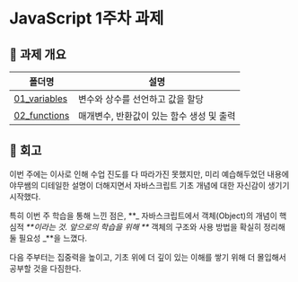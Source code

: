# JavaScript 1주차 과제

## 📝 과제 개요

| 폴더명                                  | 설명                                      |
| --------------------------------------- | ----------------------------------------- |
| [01_variables](/week01/01_variables.js) | 변수와 상수를 선언하고 값을 할당          |
| [02_functions](/week01/02_function.js)  | 매개변수, 반환값이 있는 함수 생성 및 출력 |

## 📝 회고

이번 주에는 이사로 인해 수업 진도를 다 따라가진 못했지만, 미리 예습해두었던 내용에 야무쌤의 디테일한 설명이 더해지면서 자바스크립트 기초 개념에 대한 자신감이 생기기 시작했다.

특히 이번 주 학습을 통해 느낀 점은, **_ 자바스크립트에서 객체(Object)의 개념이 핵심적 _**이라는 것.
앞으로의 학습을 위해 **_ 객체의 구조와 사용 방법을 확실히 정리해 둘 필요성 _**을 느꼈다.

다음 주부터는 집중력을 높이고, 기초 위에 더 깊이 있는 이해를 쌓기 위해 더 몰입해서 공부할 것을 다짐한다.
